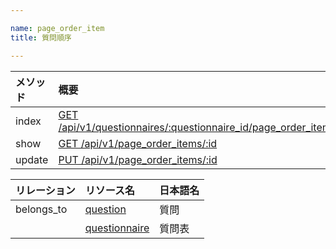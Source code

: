 ```yaml
---

name: page_order_item
title: 質問順序

---
```


|メソッド|概要|
|:---|:---|
|index|[GET /api/v1/questionnaires/:questionnaire_id/page_order_items](#page_order_item_index)|
|show|[GET /api/v1/page_order_items/:id](#page_order_item_show)|
|update|[PUT /api/v1/page_order_items/:id](#page_order_item_update)|

|リレーション|リソース名|日本語名|
|:---|:---|:---|
|belongs_to|[question](#question)|質問|
||[questionnaire](#questionnaire)|質問表|
